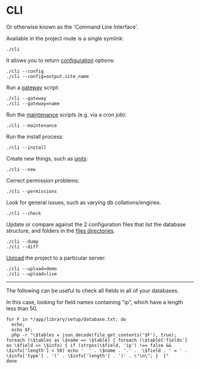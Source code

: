 
# CLI

Or otherwise known as the 'Command Line Interface'.

Available in the project route is a single symlink:

	./cli

It allows you to return [configuration](../../doc/setup/config.md) options:

	./cli --config
	./cli --config=output.site_name

Run a [gateway](../../doc/setup/gateways.md) script:

	./cli --gateway
	./cli --gateway=name

Run the [maintenance](../../doc/setup/jobs.md) scripts (e.g. via a cron job):

	./cli --maintenance

Run the install process:

	./cli --install

Create new things, such as [units](../../doc/setup/units.md):

	./cli --new

Correct permission problems:

	./cli --permissions

Look for general issues, such as varying db collations/engines.

	./cli --check

Update or compare against the 2 configuration files that list the database structure, and folders in the [files directories](../../doc/setup/structure.md).

	./cli --dump
	./cli --diff

[Upload](../../doc/system/uploading.md) the project to a particular server:

	./cli --upload=demo
	./cli --upload=live

---

The following can be useful to check all fields in all of your databases.

In this case, looking for field names containing "ip", which have a length less than 50.

	for F in */app/library/setup/database.txt; do
	  echo;
	  echo $F;
	  php -r "\$tables = json_decode(file_get_contents('$F'), true); foreach (\$tables as \$name => \$table) { foreach (\$table['fields'] as \$field => \$info) { if (strpos(\$field, 'ip') !== false && \$info['length'] < 50) echo '  ' . \$name . '.' .  \$field . ' = ' . \$info['type'] . '(' . \$info['length'] . ')' . \"\n\"; }  }"
	done
